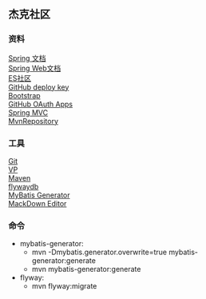 ## 杰克社区
### 资料
[Spring 文档](https://spring.io/guides)  
[Spring Web文档](https://spring.io/guides/gs/serving-web-content/)  
[ES社区](https://elasticsearch.cn/explore)  
[GitHub deploy key](https://developer.github.com/v3/guides/managing-deploy-keys/#deploy-keys)  
[Bootstrap](https://developer.github.com/apps/building-github-apps/)  
[GitHub OAuth Apps](https://developer.github.com/apps/building-github-apps/)  
[Spring MVC](https://docs.spring.io/spring/docs/current/spring-framework-reference/web.html#mvc-handlermapping-interceptor)  
[MvnRepository](https://mvnrepository.com/)
### 工具
[Git](https://git-scm.com/downloads)  
[VP](https://www.visual-paradigm.com)  
[Maven](https://archive.apache.org/dist/maven/maven-3/3.5.4/)  
[flywaydb](https://flywaydb.org/)  
[MyBatis Generator](http://mybatis.org/generator/)  
[MackDown Editor](https://github.com/pandao/editor.md)  
### 命令  
- mybatis-generator:  
   - mvn -Dmybatis.generator.overwrite=true mybatis-generator:generate  
   - mvn mybatis-generator:generate  
- flyway:  
   - mvn flyway:migrate  
